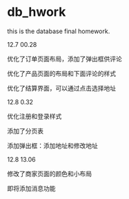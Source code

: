 # db_hwork
this is the database final homework.



12.7 00.28

优化了订单页面布局，添加了弹出框供评论

优化了产品页面的布局和下面评论的样式

优化了结算界面，可以通过点击选择地址



12.8 0.32

优化注册和登录样式

添加了分页表

添加弹出框：添加地址和修改地址



12.8 13.06

修改了商家页面的颜色和小布局

即将添加消息功能

